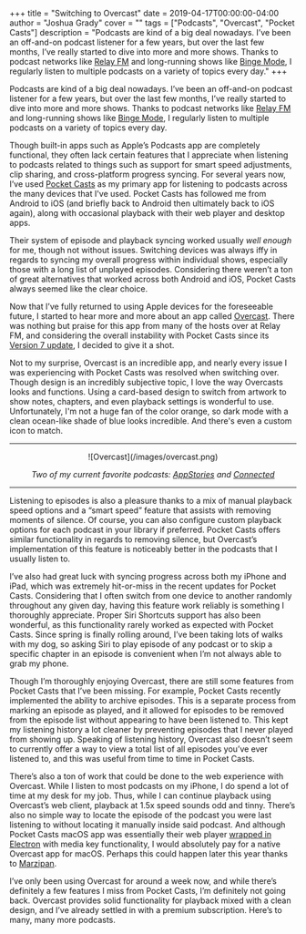 +++
title = "Switching to Overcast"
date = 2019-04-17T00:00:00-04:00
author = "Joshua Grady"
cover = ""
tags = ["Podcasts", "Overcast", "Pocket Casts"]
description = "Podcasts are kind of a big deal nowadays. I’ve been an off-and-on podcast listener for a few years, but over the last few months, I’ve really started to dive into more and more shows. Thanks to podcast networks like [Relay FM](https://www.relay.fm) and long-running shows like [Binge Mode](https://www.theringer.com/binge-mode), I regularly listen to multiple podcasts on a variety of topics every day."
+++

Podcasts are kind of a big deal nowadays. I’ve been an off-and-on podcast listener for a few years, but over the last few months, I’ve really started to dive into more and more shows. Thanks to podcast networks like [Relay FM](https://www.relay.fm) and long-running shows like [Binge Mode](https://www.theringer.com/binge-mode), I regularly listen to multiple podcasts on a variety of topics every day.

Though built-in apps such as Apple’s Podcasts app are completely functional, they often lack certain features that I appreciate when listening to podcasts related to things such as support for smart speed adjustments, clip sharing, and cross-platform progress syncing. For several years now, I’ve used [Pocket Casts](https://www.pocketcasts.com) as my primary app for listening to podcasts across the many devices that I've used. Pocket Casts has followed me from Android to iOS (and briefly back to Android then ultimately back to iOS again), along with occasional playback with their web player and desktop apps.

Their system of episode and playback syncing worked usually _well enough_ for me, though not without issues. Switching devices was always iffy in regards to syncing my overall progress within individual shows, especially those with a long list of unplayed episodes. Considering there weren’t a ton of great alternatives that worked across both Android and iOS, Pocket Casts always seemed like the clear choice.

Now that I’ve fully returned to using Apple devices for the foreseeable future, I started to hear more and more about an app called [Overcast](https://overcast.fm). There was nothing but praise for this app from many of the hosts over at Relay FM, and considering the overall instability with Pocket Casts since its [Version 7 update](https://blog.pocketcasts.com/pocket-casts-7/), I decided to give it a shot.

Not to my surprise, Overcast is an incredible app, and nearly every issue I was experiencing with Pocket Casts was resolved when switching over. Though design is an incredibly subjective topic, I love the way Overcasts looks and functions. Using a card-based design to switch from artwork to show notes, chapters, and even playback settings is wonderful to use. Unfortunately, I'm not a huge fan of the color orange, so dark mode with a clean ocean-like shade of blue looks incredible. And there's even a custom icon to match.

---

<center>![Overcast](/images/overcast.png)

_Two of my current favorite podcasts: [AppStories](https://appstories.net) and [Connected](https://www.relay.fm/connected)_</center>

---

Listening to episodes is also a pleasure thanks to a mix of manual playback speed options and a “smart speed” feature that assists with removing moments of silence. Of course, you can also configure custom playback options for each podcast in your library if preferred. Pocket Casts offers similar functionality in regards to removing silence, but Overcast’s implementation of this feature is noticeably better in the podcasts that I usually listen to.

I’ve also had great luck with syncing progress across both my iPhone and iPad, which was extremely hit-or-miss in the recent updates for Pocket Casts. Considering that I often switch from one device to another randomly throughout any given day, having this feature work reliably is something I thoroughly appreciate. Proper Siri Shortcuts support has also been wonderful, as this functionality rarely worked as expected with Pocket Casts. Since spring is finally rolling around, I’ve been taking lots of walks with my dog, so asking Siri to play episode of any podcast or to skip a specific chapter in an episode is convenient when I’m not always able to grab my phone.

Though I’m thoroughly enjoying Overcast, there are still some features from Pocket Casts that I’ve been missing. For example, Pocket Casts recently implemented the ability to archive episodes. This is a separate process from marking an episode as played, and it allowed for episodes to be removed from the episode list without appearing to have been listened to. This kept my listening history a lot cleaner by preventing episodes that I never played from showing up. Speaking of listening history, Overcast also doesn’t seem to currently offer a way to view a total list of all episodes you’ve ever listened to, and this was useful from time to time in Pocket Casts.

There’s also a ton of work that could be done to the web experience with Overcast. While I listen to most podcasts on my iPhone, I do spend a lot of time at my desk for my job. Thus, while I can continue playback using Overcast’s web client, playback at 1.5x speed sounds odd and tinny. There’s also no simple way to locate the episode of the podcast you were last listening to without locating it manually inside said podcast. And although Pocket Casts macOS app was essentially their web player [wrapped in Electron](https://www.theverge.com/circuitbreaker/2018/5/16/17361696/chrome-os-electron-desktop-applications-apple-microsoft-google) with media key functionality, I would absolutely pay for a native Overcast app for macOS. Perhaps this could happen later this year thanks to [Marzipan](https://www.imore.com/marzipan).

I’ve only been using Overcast for around a week now, and while there’s definitely a few features I miss from Pocket Casts, I’m definitely not going back. Overcast provides solid functionality for playback mixed with a clean design, and I’ve already settled in with a premium subscription. Here’s to many, many more podcasts.
